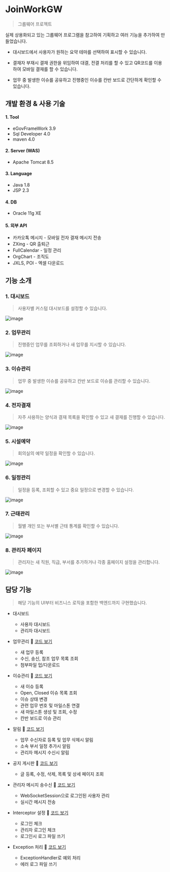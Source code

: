 # JoinWorkGW
> 그룹웨어 프로젝트
   
실제 상용화되고 있는 그룹웨어 프로그램을 참고하여 기획하고 여러 기능을 추가하여 만들었습니다.

- 대시보드에서 사용자가 원하는 요약 테마를 선택하여 표시할 수 있습니다.
   
- 결재자 부재시 결재 권한을 위임하여 대결, 전결 처리를 할 수 있고 QR코드를 이용하여 모바일 결재를 할 수 있습니다.
   
- 업무 중 발생한 이슈를 공유하고 진행중인 이슈를 칸반 보드로 간단하게 확인할 수 있습니다.
   
   
## 개발 환경 & 사용 기술

#### 1. Tool
   
- eGovFrameWork 3.9
- Sql Developer 4.0
- maven 4.0

#### 2. Server (WAS)
- Apache Tomcat 8.5

#### 3. Language
- Java 1.8
- JSP 2.3

#### 4. DB
- Oracle 11g XE

#### 5. 외부 API
- 카카오톡 메시지 - 모바일 전자 결재 메시지 전송
- ZXing - QR 출퇴근
- FullCalendar - 일정 관리
- OrgChart - 조직도
- JXLS, POI - 엑셀 다운로드

   
## 기능 소개
### 1. 대시보드
> 사용자별 커스텀 대시보드를 설정할 수 있습니다.
   
![image](https://user-images.githubusercontent.com/37923543/192958981-9ec6896b-d816-4ef7-876f-f077a5d96f77.png)

### 2. 업무관리
> 진행중인 업무를 조회하거나 새 업무를 지시할 수 있습니다. 
   
![image](https://user-images.githubusercontent.com/37923543/192960907-7f7c29ff-4b3a-43c3-a40a-176456096a73.png)

### 3. 이슈관리
> 업무 중 발생한 이슈를 공유하고 칸반 보드로 이슈를 관리할 수 있습니다.
   
![image](https://user-images.githubusercontent.com/37923543/192963961-0d3e38e8-ac40-433a-b1bd-0259a977d9b5.png)

### 4. 전자결재
> 자주 사용하는 양식과 결재 목록을 확인할 수 있고 새 결재를 진행할 수 있습니다.

![image](https://user-images.githubusercontent.com/37923543/192981511-d8873885-ebdd-45bb-8773-964c0900e240.png)

### 5. 시설예약
> 회의실의 예약 일정을 확인할 수 있습니다.

![image](https://user-images.githubusercontent.com/37923543/192982569-9c71f582-2652-4294-a9c7-2564cd72d480.png)

### 6. 일정관리
> 일정을 등록, 조회할 수 있고 중요 일정으로 변경할 수 있습니다.

![image](https://user-images.githubusercontent.com/37923543/192982861-2b0289a6-02a4-4e48-9fd1-092a25ac81f5.png)

### 7. 근태관리
> 월별 개인 또는 부서별 근태 통계를 확인할 수 있습니다.

![image](https://user-images.githubusercontent.com/37923543/192983243-e4bfc5de-9f1f-40e8-a579-c4fa6775c954.png)

### 8. 관리자 페이지
> 관리자는 새 직원, 직급, 부서를 추가하거나 각종 홈페이지 설정을 관리합니다.

![image](https://user-images.githubusercontent.com/37923543/192984078-7cc6588f-88e3-4cb8-9ec1-e517929c5d97.png)
   
   
## 담당 기능
> 해당 기능의 UI부터 비즈니스 로직을 포함한 백엔드까지 구현했습니다.
- 대시보드
  - 사용자 대시보드
  - 관리자 대시보드
  
- 업무관리 📌 [코드 보기](https://github.com/taewonMin/JoinWorkGW/tree/main/JoinWorkGW/src/main/java/com/joinwork/board/duty)
  - 새 업무 등록
  - 수신, 송신, 참조 업무 목록 조회
  - 첨부파일 업/다운로드
  
- 이슈관리 📌 [코드 보기](https://github.com/taewonMin/JoinWorkGW/tree/main/JoinWorkGW/src/main/java/com/joinwork/board/issue)
  - 새 이슈 등록
  - Open, Closed 이슈 목록 조회
  - 이슈 상태 변경
  - 관련 업무 번호 및 마일스톤 연결
  - 새 마일스톤 생성 및 조회, 수정
  - 칸반 보드로 이슈 관리
  
- 알림 📌 [코드 보기](https://github.com/taewonMin/JoinWorkGW/blob/main/JoinWorkGW/src/main/java/com/joinwork/common/controller/CommonController.java)
  - 업무 수신자로 등록 및 업무 삭제시 알림
  - 소속 부서 일정 추가시 알림
  - 관리자 메시지 수신시 알림
  
- 공지 게시판 📌 [코드 보기](https://github.com/taewonMin/JoinWorkGW/tree/main/JoinWorkGW/src/main/java/com/joinwork/board/notice)
  - 글 등록, 수정, 삭제, 목록 및 상세 페이지 조회
  
- 관리자 메시지 송수신 📌 [코드 보기](https://github.com/taewonMin/JoinWorkGW/blob/main/JoinWorkGW/src/main/java/com/joinwork/util/EchoHandler.java)
  - WebSocketSession으로 로그인된 사용자 관리
  - 실시간 메시지 전송
  
- Interceptor 설정 📌 [코드 보기](https://github.com/taewonMin/JoinWorkGW/tree/main/JoinWorkGW/src/main/java/com/joinwork/util/interceptor)
  - 로그인 체크
  - 관리자 로그인 체크
  - 로그인시 로그 파일 쓰기

- Exception 처리 📌 [코드 보기](https://github.com/taewonMin/JoinWorkGW/blob/main/JoinWorkGW/src/main/java/com/joinwork/util/ExceptionControllerAdvisor.java)
  - ExceptionHandler로 예외 처리
  - 에러 로그 파일 쓰기
